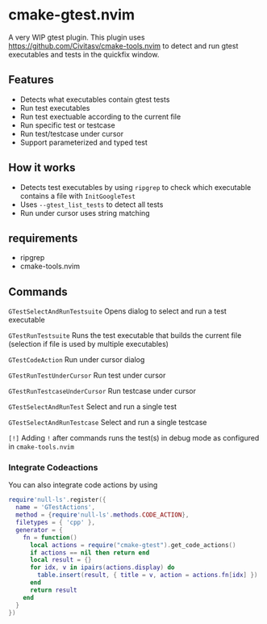 # cmake-gtest.nvim
A very WIP gtest plugin. This plugin uses https://github.com/Civitasv/cmake-tools.nvim to detect and run gtest executables and tests in the quickfix window.

## Features
* Detects what executables contain gtest tests
* Run test executables
* Run test exectuable according to the current file
* Run specific test or testcase
* Run test/testcase under cursor
* Support parameterized and typed test

## How it works
* Detects test executables by using `ripgrep` to check which executable contains a file with `InitGoogleTest`
* Uses `--gtest_list_tests` to detect all tests 
* Run under cursor uses string matching

## requirements
* ripgrep
* cmake-tools.nvim

## Commands

`GTestSelectAndRunTestsuite` Opens dialog to select and run a test executable

`GTestRunTestsuite` Runs the test executable that builds the current file (selection if file is used by multiple executables)

`GTestCodeAction` Run under cursor dialog

`GTestRunTestUnderCursor` Run test under cursor

`GTestRunTestcaseUnderCursor` Run testcase under cursor

`GTestSelectAndRunTest` Select and run a single test

`GTestSelectAndRunTestcase` Select and run a single testcase

`[!]` Adding `!` after commands runs the test(s) in debug mode as configured in `cmake-tools.nvim`

### Integrate Codeactions
You can also integrate code actions by using
```lua
require'null-ls'.register({
  name = 'GTestActions',
  method = {require'null-ls'.methods.CODE_ACTION},
  filetypes = { 'cpp' },
  generator = {
    fn = function()
      local actions = require("cmake-gtest").get_code_actions()
      if actions == nil then return end
      local result = {}
      for idx, v in ipairs(actions.display) do
        table.insert(result, { title = v, action = actions.fn[idx] })
      end
      return result
    end
  }
})
```
